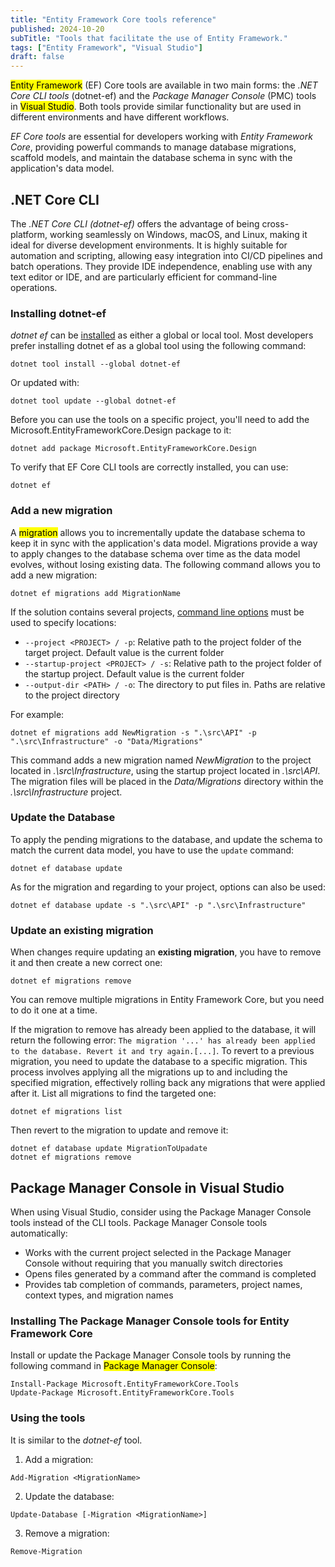 ```yaml
---
title: "Entity Framework Core tools reference"
published: 2024-10-20
subTitle: "Tools that facilitate the use of Entity Framework."
tags: ["Entity Framework", "Visual Studio"]
draft: false
---
```


<mark>Entity Framework</mark> (EF) Core tools are available in two main forms: the _.NET Core CLI tools_ (dotnet-ef) and the _Package Manager Console_ (PMC) tools in <mark>Visual Studio</mark>. Both tools provide similar functionality but are used in different environments and have different workflows.

_EF Core tools_ are essential for developers working with _Entity Framework Core_, providing powerful commands to manage database migrations, scaffold models, and maintain the database schema in sync with the application's data model.

## .NET Core CLI

The _.NET Core CLI (dotnet-ef)_ offers the advantage of being cross-platform, working seamlessly on Windows, macOS, and Linux, making it ideal for diverse development environments. It is highly suitable for automation and scripting, allowing easy integration into CI/CD pipelines and batch operations. They provide IDE independence, enabling use with any text editor or IDE, and are particularly efficient for command-line operations.

### Installing dotnet-ef

_dotnet ef_ can be [installed](https://learn.microsoft.com/en-us/ef/core/cli/dotnet) as either a global or local tool. Most developers prefer installing dotnet ef as a global tool using the following command:

```shell
dotnet tool install --global dotnet-ef
```

Or updated with:

```shell
dotnet tool update --global dotnet-ef
```

Before you can use the tools on a specific project, you'll need to add the Microsoft.EntityFrameworkCore.Design package to it:

```shell
dotnet add package Microsoft.EntityFrameworkCore.Design
```

To verify that EF Core CLI tools are correctly installed, you can use:

```shell
dotnet ef
```

### Add a new migration

A <mark>migration</mark> allows you to incrementally update the database schema to keep it in sync with the application's data model. Migrations provide a way to apply changes to the database schema over time as the data model evolves, without losing existing data. The following command allows you to add a new migration:

```shell
dotnet ef migrations add MigrationName
```

If the solution contains several projects, [command line options](https://learn.microsoft.com/en-us/ef/core/cli/dotnet#common-options) must be used to specify locations:

* `--project <PROJECT> / -p`: Relative path to the project folder of the target project. Default value is the current folder
* `--startup-project <PROJECT> / -s`: Relative path to the project folder of the startup project. Default value is the current folder
* `--output-dir <PATH> / -o`: The directory to put files in. Paths are relative to the project directory

For example:

```shell
dotnet ef migrations add NewMigration -s ".\src\API" -p ".\src\Infrastructure" -o "Data/Migrations"
```

This command adds a new migration named _NewMigration_ to the project located in _.\src\Infrastructure_, using the startup project located in _.\src\API_. The migration files will be placed in the _Data/Migrations_ directory within the _.\src\Infrastructure_ project.

### Update the Database

To apply the pending migrations to the database, and update the schema to match the current data model, you have to use the `update` command:

```shell
dotnet ef database update
```

As for the migration and regarding to your project, options can also be used:

```shell
dotnet ef database update -s ".\src\API" -p ".\src\Infrastructure"
```

### Update an existing migration

When changes require updating an __existing migration__, you have to remove it and then create a new correct one:

```shell
dotnet ef migrations remove
```

You can remove multiple migrations in Entity Framework Core, but you need to do it one at a time.

If the migration to remove has already been applied to the database, it will return the following error: `The migration '...' has already been applied to the database. Revert it and try again.[...]`. To revert to a previous migration, you need to update the database to a specific migration. This process involves applying all the migrations up to and including the specified migration, effectively rolling back any migrations that were applied after it. List all migrations to find the targeted one:

```shell
dotnet ef migrations list
```

Then revert to the migration to update and remove it:

```shell
dotnet ef database update MigrationToUpadate
dotnet ef migrations remove
```

## Package Manager Console in Visual Studio

When using Visual Studio, consider using the Package Manager Console tools instead of the CLI tools. Package Manager Console tools automatically:

* Works with the current project selected in the Package Manager Console without requiring that you manually switch directories
* Opens files generated by a command after the command is completed
* Provides tab completion of commands, parameters, project names, context types, and migration names

### Installing The Package Manager Console tools for Entity Framework Core

Install or update the Package Manager Console tools by running the following command in <mark>Package Manager Console</mark>:

```shell
Install-Package Microsoft.EntityFrameworkCore.Tools
Update-Package Microsoft.EntityFrameworkCore.Tools
```

### Using the tools

It is similar to the _dotnet-ef_ tool.

1. Add a migration:

```shell
Add-Migration <MigrationName>
```

2. Update the database:

```shell
Update-Database [-Migration <MigrationName>]
```

3. Remove a migration:

```shell
Remove-Migration
```
